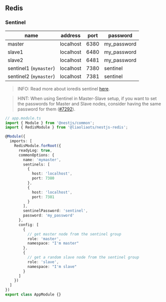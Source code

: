 ## Redis

### Sentinel

| name                   | address   | port | password    |
| ---------------------- | --------- | ---- | ----------- |
| master                 | localhost | 6380 | my_password |
| slave1                 | localhost | 6480 | my_password |
| slave2                 | localhost | 6481 | my_password |
| sentinel1 (`mymaster`) | localhost | 7380 | sentinel    |
| sentinel2 (`mymaster`) | localhost | 7381 | sentinel    |

> INFO: Read more about ioredis sentinel [here](https://github.com/luin/ioredis#sentinel).

> HINT: When using Sentinel in Master-Slave setup, if you want to set the passwords for Master and Slave nodes, consider having the same password for them ([#7292](https://github.com/redis/redis/issues/7292)).

```ts
// app.module.ts
import { Module } from '@nestjs/common';
import { RedisModule } from '@liaoliaots/nestjs-redis';

@Module({
  imports: [
    RedisModule.forRoot({
      readyLog: true,
      commonOptions: {
        name: 'mymaster',
        sentinels: [
          {
            host: 'localhost',
            port: 7380
          },
          {
            host: 'localhost',
            port: 7381
          }
        ],
        sentinelPassword: 'sentinel',
        password: 'my_password'
      },
      config: [
        {
          // get master node from the sentinel group
          role: 'master',
          namespace: "I'm master"
        },
        {
          // get a random slave node from the sentinel group
          role: 'slave',
          namespace: "I'm slave"
        }
      ]
    })
  ]
})
export class AppModule {}
```
